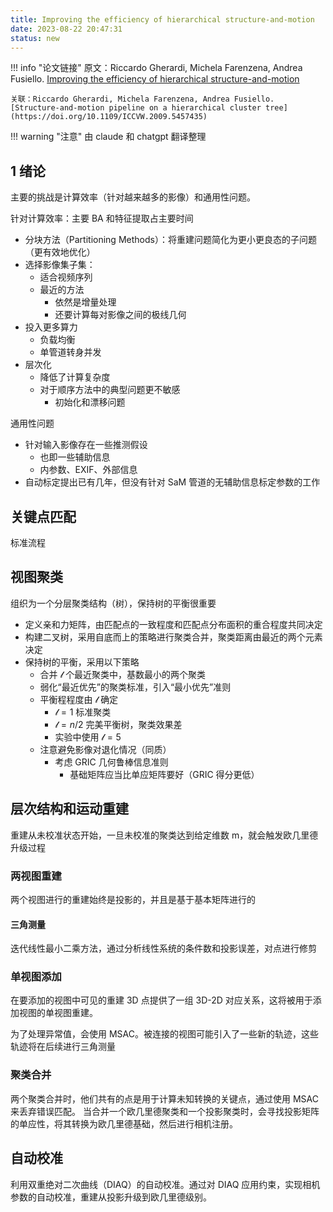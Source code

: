```yaml
---
title: Improving the efficiency of hierarchical structure-and-motion
date: 2023-08-22 20:47:31
status: new
---
```



!!! info "论文链接"
	原文：Riccardo Gherardi, Michela Farenzena, Andrea Fusiello. [Improving the efficiency of hierarchical structure-and-motion](https://doi.org/10.1109/CVPR.2010.5539782)

    关联：Riccardo Gherardi, Michela Farenzena, Andrea Fusiello. [Structure-and-motion pipeline on a hierarchical cluster tree](https://doi.org/10.1109/ICCVW.2009.5457435)

!!! warning "注意"
    由 claude 和 chatgpt 翻译整理

## 1 绪论

主要的挑战是计算效率（针对越来越多的影像）和通用性问题。

针对计算效率：主要 BA 和特征提取占主要时间

- 分块方法（Partitioning Methods）：将重建问题简化为更小更良态的子问题（更有效地优化）
- 选择影像集子集：
	- 适合视频序列
	- 最近的方法
		- 依然是增量处理
		- 还要计算每对影像之间的极线几何
- 投入更多算力
	- 负载均衡
	- 单管道转身并发
- 层次化
	- 降低了计算复杂度
	- 对于顺序方法中的典型问题更不敏感
		- 初始化和漂移问题

通用性问题

- 针对输入影像存在一些推测假设
	- 也即一些辅助信息
	- 内参数、EXIF、外部信息
- 自动标定提出已有几年，但没有针对 SaM 管道的无辅助信息标定参数的工作
## 关键点匹配

标准流程

## 视图聚类

组织为一个分层聚类结构（树），保持树的平衡很重要

- 定义亲和力矩阵，由匹配点的一致程度和匹配点分布面积的重合程度共同决定
- 构建二叉树，采用自底而上的策略进行聚类合并，聚类距离由最近的两个元素决定
- 保持树的平衡，采用以下策略
	- 合并 $\mathcal{l}$ 个最近聚类中，基数最小的两个聚类
	- 弱化“最近优先”的聚类标准，引入“最小优先”准则
	- 平衡程程度由 $\mathcal{l}$ 确定
		-  $\mathcal{l}=1$ 标准聚类
		-  $\mathcal{l} = n/2$ 完美平衡树，聚类效果差
		- 实验中使用  $\mathcal{l}=5$ 
	- 注意避免影像对退化情况（同质）
		- 考虑 GRIC 几何鲁棒信息准则
			- 基础矩阵应当比单应矩阵要好（GRIC 得分更低）
## 层次结构和运动重建

重建从未校准状态开始，一旦未校准的聚类达到给定维数 m，就会触发欧几里德升级过程

### 两视图重建

两个视图进行的重建始终是投影的，并且是基于基本矩阵进行的

#### 三角测量
迭代线性最小二乘方法，通过分析线性系统的条件数和投影误差，对点进行修剪

### 单视图添加

在要添加的视图中可见的重建 3D 点提供了一组 3D-2D 对应关系，这将被用于添加视图的单视图重建。

为了处理异常值，会使用 MSAC。被连接的视图可能引入了一些新的轨迹，这些轨迹将在后续进行三角测量

### 聚类合并
两个聚类合并时，他们共有的点是用于计算未知转换的关键点，通过使用 MSAC 来丢弃错误匹配。
当合并一个欧几里德聚类和一个投影聚类时，会寻找投影矩阵的单应性，将其转换为欧几里德基础，然后进行相机注册。


## 自动校准

利用双重绝对二次曲线（DIAQ）的自动校准。通过对 DIAQ 应用约束，实现相机参数的自动校准，重建从投影升级到欧几里德级别。